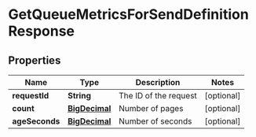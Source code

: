 
# GetQueueMetricsForSendDefinitionResponse

## Properties
Name | Type | Description | Notes
------------ | ------------- | ------------- | -------------
**requestId** | **String** | The ID of the request |  [optional]
**count** | [**BigDecimal**](BigDecimal.md) | Number of pages |  [optional]
**ageSeconds** | [**BigDecimal**](BigDecimal.md) | Number of seconds |  [optional]



